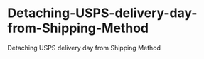 # Detaching-USPS-delivery-day-from-Shipping-Method
Detaching USPS delivery day from Shipping Method
